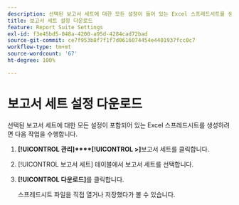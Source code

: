 ```yaml
---
description: 선택된 보고서 세트에 대한 모든 설정이 들어 있는 Excel 스프레드시트를 생성하는 방법을 설명하는 단계입니다.
title: 보고서 세트 설정 다운로드
feature: Report Suite Settings
exl-id: f3e45bd5-048a-4200-a95d-4284cad72bad
source-git-commit: ce7f953b8f7f1f7d0616074454e4401937fcc0c7
workflow-type: tm+mt
source-wordcount: '67'
ht-degree: 100%

---
```


# 보고서 세트 설정 다운로드

선택된 보고서 세트에 대한 모든 설정이 포함되어 있는 Excel 스프레드시트를 생성하려면 다음 작업을 수행합니다.

1. **[!UICONTROL 관리]****[!UICONTROL >]**&#x200B;보고서 세트를 클릭합니다.
1. [!UICONTROL 보고서 세트] 테이블에서 보고서 세트를 선택합니다.
1. **[!UICONTROL 다운로드]**&#x200B;를 클릭합니다.

   스프레드시트 파일을 직접 열거나 저장했다가 볼 수 있습니다.
